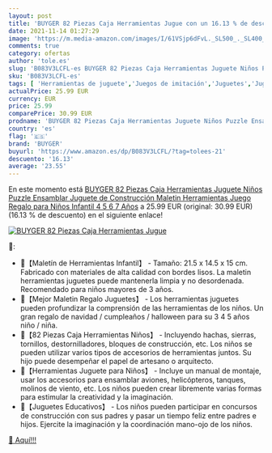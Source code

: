 ```yaml
---
layout: post
title: 'BUYGER 82 Piezas Caja Herramientas Jugue con un 16.13 % de descuento'
date: 2021-11-14 01:27:29
image: 'https://m.media-amazon.com/images/I/61VSjp6dFvL._SL500_._SL400_.jpg'
comments: true
category: ofertas
author: 'tole.es'
slug: 'B083V3LCFL-es BUYGER 82 Piezas Caja Herramientas Juguete Niños Puzzle...'
sku: 'B083V3LCFL-es'
tags: [ 'Herramientas de juguete','Juegos de imitación','Juguetes','Juguetes y juegos','buyger','puzzle', ]
actualPrice: 25.99 EUR
currency: EUR
price: 25.99
comparePrice: 30.99 EUR
prodname: 'BUYGER 82 Piezas Caja Herramientas Juguete Niños Puzzle Ensamblar Juguete de Construcción Maletin Herramientas Juego Regalo para Niños Infantil 4 5 6 7 Años'
country: 'es'
flag: '🇪🇸'
brand: 'BUYGER'
buyurl: 'https://www.amazon.es/dp/B083V3LCFL/?tag=tolees-21'
descuento: '16.13'
average: '23.55'
---
```


En este momento está [BUYGER 82 Piezas Caja Herramientas Juguete Niños Puzzle Ensamblar Juguete de Construcción Maletin Herramientas Juego Regalo para Niños Infantil 4 5 6 7 Años](https://www.amazon.es/dp/B083V3LCFL/?tag=tolees-21) a 25.99 EUR (original: 30.99 EUR) (16.13 %  de descuento) en el siguiente enlace!

[![BUYGER 82 Piezas Caja Herramientas Jugue](https://m.media-amazon.com/images/I/61VSjp6dFvL._SL500_._SL400_.jpg)](https://www.amazon.es/dp/B083V3LCFL/?tag=tolees-21)

🔎:

- 🔨【Maletín de Herramientas Infantil】 - Tamaño: 21.5 x 14.5 x 15 cm. Fabricado con materiales de alta calidad con bordes lisos. La maletin herramientas juguetes puede mantenerla limpia y no desordenada. Recomendado para niños mayores de 3 años.
- 🔨【Mejor Maletin Regalo Juguetes】 - Los herramientas juguetes pueden profundizar la comprensión de las herramientas de los niños. Un gran regalo de navidad / cumpleaños / halloween para su 3 4 5 años niño / niña.
- 🔨【82 Piezas Caja Herramientas Niños】 - Incluyendo hachas, sierras, tornillos, destornilladores, bloques de construcción, etc. Los niños se pueden utilizar varios tipos de accesorios de herramientas juntos. Su hijo puede desempeñar el papel de artesano o arquitecto.
- 🔨【Herramientas Juguete para Niños】 - Incluye un manual de montaje, usar los accesorios para ensamblar aviones, helicópteros, tanques, molinos de viento, etc. Los niños pueden crear libremente varias formas para estimular la creatividad y la imaginación.
- 🔨【Juguetes Educativos】 - Los niños pueden participar en concursos de construcción con sus padres y pasar un tiempo feliz entre padres e hijos. Ejercite la imaginación y la coordinación mano-ojo de los niños.

[🛒 Aquí!!!](https://www.amazon.es/dp/B083V3LCFL/?tag=tolees-21)

